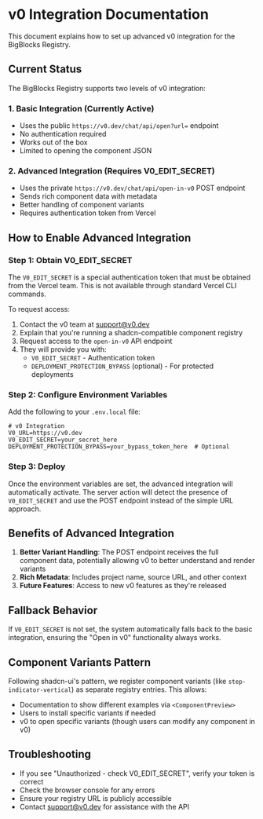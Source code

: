 # v0 Integration Documentation

This document explains how to set up advanced v0 integration for the BigBlocks Registry.

## Current Status

The BigBlocks Registry supports two levels of v0 integration:

### 1. Basic Integration (Currently Active)
- Uses the public `https://v0.dev/chat/api/open?url=` endpoint
- No authentication required
- Works out of the box
- Limited to opening the component JSON

### 2. Advanced Integration (Requires V0_EDIT_SECRET)
- Uses the private `https://v0.dev/chat/api/open-in-v0` POST endpoint
- Sends rich component data with metadata
- Better handling of component variants
- Requires authentication token from Vercel

## How to Enable Advanced Integration

### Step 1: Obtain V0_EDIT_SECRET

The `V0_EDIT_SECRET` is a special authentication token that must be obtained from the Vercel team. This is not available through standard Vercel CLI commands.

To request access:
1. Contact the v0 team at support@v0.dev
2. Explain that you're running a shadcn-compatible component registry
3. Request access to the `open-in-v0` API endpoint
4. They will provide you with:
   - `V0_EDIT_SECRET` - Authentication token
   - `DEPLOYMENT_PROTECTION_BYPASS` (optional) - For protected deployments

### Step 2: Configure Environment Variables

Add the following to your `.env.local` file:

```env
# v0 Integration
V0_URL=https://v0.dev
V0_EDIT_SECRET=your_secret_here
DEPLOYMENT_PROTECTION_BYPASS=your_bypass_token_here  # Optional
```

### Step 3: Deploy

Once the environment variables are set, the advanced integration will automatically activate. The server action will detect the presence of `V0_EDIT_SECRET` and use the POST endpoint instead of the simple URL approach.

## Benefits of Advanced Integration

1. **Better Variant Handling**: The POST endpoint receives the full component data, potentially allowing v0 to better understand and render variants
2. **Rich Metadata**: Includes project name, source URL, and other context
3. **Future Features**: Access to new v0 features as they're released

## Fallback Behavior

If `V0_EDIT_SECRET` is not set, the system automatically falls back to the basic integration, ensuring the "Open in v0" functionality always works.

## Component Variants Pattern

Following shadcn-ui's pattern, we register component variants (like `step-indicator-vertical`) as separate registry entries. This allows:
- Documentation to show different examples via `<ComponentPreview>`
- Users to install specific variants if needed
- v0 to open specific variants (though users can modify any component in v0)

## Troubleshooting

- If you see "Unauthorized - check V0_EDIT_SECRET", verify your token is correct
- Check the browser console for any errors
- Ensure your registry URL is publicly accessible
- Contact support@v0.dev for assistance with the API